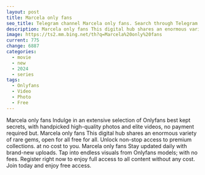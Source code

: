 ```yaml
---
layout: post
title: Marcela only fans
seo_title: Telegram channel Marcela only fans. Search through Telegram channels. Catalog of telegram channels.
description: Marcela only fans This digital hub shares an enormous variety of rare gems, open for all free for all. Unlock non-stop access to premium collections
image: https://ts2.mm.bing.net/th?q=Marcela%20only%20fans
current: 775
change: 6887
categories:
  - movie
  - new
  - 2024
  - series
tags: 
  - Onlyfans
  - Video
  - Photo
  - Free
---
```


Marcela only fans Indulge in an extensive selection of Onlyfans best kept secrets, with handpicked high-quality photos and elite videos, no payment required but. Marcela only fans This digital hub shares an enormous variety of rare gems, open for all free for all. Unlock non-stop access to premium collections. at no cost to you. Marcela only fans Stay updated daily with brand-new uploads. Tap into endless visuals from Onlyfans models; with no fees. Register right now to enjoy full access to all content without any cost. Join today and enjoy free access.
